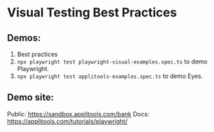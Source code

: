 # Visual Testing Best Practices

## Demos:

1. Best practices
2. `npx playwright test playwright-visual-examples.spec.ts` to demo Playwright.
3. `npx playwright test applitools-examples.spec.ts` to demo Eyes.

## Demo site:

Public: https://sandbox.applitools.com/bank
Docs: https://applitools.com/tutorials/playwright/
